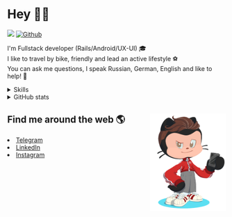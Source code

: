 # Hey 👋🏻 

![](https://komarev.com/ghpvc/?username=your-github-HarshBarash&color=grey) [![Github](https://img.shields.io/github/followers/HarshBarash?label=Follow&style=social)](https://github.com/HarshBarash)

I'm  Fullstack developer (Rails/Android/UX-UI) 🎓  <br />
I like to travel by bike, friendly and lead an active lifestyle ⚽ <br />
You can ask me questions, I speak Russian, German, English and like to help! 💬  <br />

<details>
    <summary> Skills </summary>
   <p>
      <br/>
      <img src="https://img.shields.io/badge/Ruby_on_Rails-CC0000?style=for-the-badge&logo=ruby-on-rails&logoColor=white" />
      <img src="https://img.shields.io/badge/Ruby-CC342D?style=for-the-badge&logo=ruby&logoColor=white" />
      <img src="https://img.shields.io/badge/Bootstrap-563D7C?style=for-the-badge&logo=bootstrap&logoColor=white" />
      <img src="https://img.shields.io/badge/PostgreSQL-316192?style=for-the-badge&logo=postgresql&logoColor=white" />
      <img src="https://img.shields.io/badge/SQLite-07405E?style=for-the-badge&logo=sqlite&logoColor=white" />
      <img src="https://img.shields.io/badge/Heroku-430098?style=for-the-badge&logo=heroku&logoColor=white"/>
      <img src="https://img.shields.io/badge/GitHub-100000?style=for-the-badge&logo=github&logoColor=white" />
      <br/>
      <img src="https://img.shields.io/badge/Android-3DDC84?style=for-the-badge&logo=android&logoColor=white" />
      <img src="https://img.shields.io/badge/Kotlin-0095D5?&style=for-the-badge&logo=kotlin&logoColor=white" />
      <img src="https://img.shields.io/badge/Java-ED8B00?style=for-the-badge&logo=java&logoColor=white" />
      <img src="https://img.shields.io/badge/Figma-F24E1E?style=for-the-badge&logo=figma&logoColor=white" />
      <img src="https://img.shields.io/badge/firebase-ffca28?style=for-the-badge&logo=firebase&logoColor=black" />
      <img src="https://img.shields.io/badge/Python-FFD43B?style=for-the-badge&logo=python&logoColor=darkgreen" />
      <img src="https://img.shields.io/badge/Trello-0052CC?style=for-the-badge&logo=trello&logoColor=white" />
      <img src="https://img.shields.io/badge/Ubuntu-E95420?style=for-the-badge&logo=ubuntu&logoColor=white" />

   </details>


<details>
    <summary> GitHub stats</summary>
    <br />
   
<!--START_SECTION:waka-->
**🐱 My GitHub Data** 

> 🏆 456 Contributions in the Year 2022
 > 
> 📦 289.9 kB Used in GitHub's Storage 
 > 
> 💼 Opted to Hire
 > 
> 📜 21 Public Repositories 
 > 
> 🔑 41 Private Repositories  
 > 
**I'm a Night 🦉** 

```text
🌞 Morning    65 commits     ██░░░░░░░░░░░░░░░░░░░░░░░   9.69% 
🌆 Daytime    178 commits    ██████░░░░░░░░░░░░░░░░░░░   26.53% 
🌃 Evening    335 commits    ████████████░░░░░░░░░░░░░   49.93% 
🌙 Night      93 commits     ███░░░░░░░░░░░░░░░░░░░░░░   13.86%

```
📅 **I'm Most Productive on Saturday** 

```text
Monday       85 commits     ███░░░░░░░░░░░░░░░░░░░░░░   12.67% 
Tuesday      91 commits     ███░░░░░░░░░░░░░░░░░░░░░░   13.56% 
Wednesday    105 commits    ████░░░░░░░░░░░░░░░░░░░░░   15.65% 
Thursday     72 commits     ██░░░░░░░░░░░░░░░░░░░░░░░   10.73% 
Friday       91 commits     ███░░░░░░░░░░░░░░░░░░░░░░   13.56% 
Saturday     115 commits    ████░░░░░░░░░░░░░░░░░░░░░   17.14% 
Sunday       112 commits    ████░░░░░░░░░░░░░░░░░░░░░   16.69%

```


📊 **This Week I Spent My Time On** 

```text
⌚︎ Time Zone: Asia/Yekaterinburg

💬 Programming Languages: 
Slim                     13 hrs 30 mins      ███████████████░░░░░░░░░░   60.88% 
ERB                      3 hrs 46 mins       ████░░░░░░░░░░░░░░░░░░░░░   17.01% 
Ruby                     3 hrs 28 mins       ████░░░░░░░░░░░░░░░░░░░░░   15.62% 
Text                     32 mins             ░░░░░░░░░░░░░░░░░░░░░░░░░   2.41% 
YAML                     23 mins             ░░░░░░░░░░░░░░░░░░░░░░░░░   1.79%

🔥 Editors: 
RubyMine                 22 hrs 12 mins      █████████████████████████   100.0%

💻 Operating System: 
Linux                    22 hrs 12 mins      █████████████████████████   100.0%

```

**I Mostly Code in Ruby** 

```text
Ruby                     31 repos            █████████████░░░░░░░░░░░░   53.45% 
Kotlin                   12 repos            █████░░░░░░░░░░░░░░░░░░░░   20.69% 
Java                     7 repos             ███░░░░░░░░░░░░░░░░░░░░░░   12.07% 
Python                   4 repos             █░░░░░░░░░░░░░░░░░░░░░░░░   6.9% 
JavaScript               4 repos             █░░░░░░░░░░░░░░░░░░░░░░░░   6.9%

```



 Last Updated on 04/07/2022 16:17:58 UTC
<!--END_SECTION:waka-->
   
<!--    <p align="center">
        <img src="https://github-profile-trophy.vercel.app/?username=HarshBarash&theme=darkhub&margin-w=15" alt="Trophies GitHub" />
    </p>
 -->
   
</details>

## Find me around the web 🌎 <a href="https://github.com//HarshBarash"><img align="right" width="175" height="225" src="https://github.com/HarshBarash/HarshBarash/blob/master/app/assets/images/antonbaranov.png"></a>
<li> <a href="https://t.me/HarshBarash"> Telegram </a> </li>
<li> <a href="https://linkedin.com/in/HarshBarash"> LinkedIn </a> </li>
<li> <a href="https://www.instagram.com/harsh.barash/"> Instagram </a> </li>
